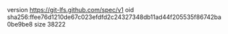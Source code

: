 version https://git-lfs.github.com/spec/v1
oid sha256:ffee76d1210de67c023efdfd2c24327348db11ad44f205535f86742ba0be9be8
size 38222
